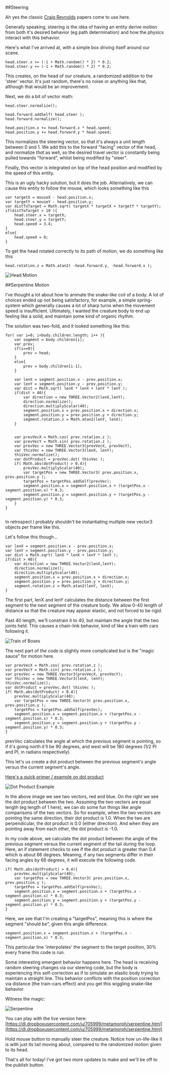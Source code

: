##Steering

Ah yes the classic [Craig Reynolds](http://www.red3d.com/cwr/steer/gdc99/ "Craig Reynolds") papers come to use here.

Generally speaking, steering is the idea of having an entity derive motion from both it's desired behavior (eg path determination) and how the physics interact with this behavior.

Here's what I've arrived at, with a simple box driving itself around our scene.

```
head.steer.x += (-1 + Math.random() * 2) * 0.2;
head.steer.y += (-1 + Math.random() * 2) * 0.2;
```

This creates, on the head of our creature, a randomized addition to the 'steer' vector. It's just random, there's no noise or anything like that, although that would be an improvement.

Next, we do a bit of vector math:

```
head.steer.normalize();

head.forward.addSelf( head.steer );		    			    	
head.forward.normalize();		    			    	

head.position.x += head.forward.x * head.speed;
head.position.y += head.forward.y * head.speed;
```

This normalizes the steering vector, so that it's always a unit length between 0 and 1. We add this to the forward "facing" vector of the head, and normalize *that* as well, so the desired travel vector is constantly being pulled towards "forward", whilst being modified by "steer".

Finally, this vector is integrated on top of the head position and modified by the speed of this entity. 

This is an ugly hacky solution, but it does the job. Alternatively, we can cause this entity to follow the mouse, which looks something like this

```
var targetX = mouseX - head.position.x;
var targetY = mouseY - head.position.y;
var distToTarget = Math.sqrt( targetX * targetX + targetY * targetY);
if(distToTarget > 10 ){
	head.steer.x = targetX;
	head.steer.y = targetY;
	head.speed = 3.4;		    		
}
else{
	head.speed = 0;									
}
```

To get the head rotated correctly to its path of motion, we do something like this

```
head.rotation.z = Math.atan2( -head.forward.y, -head.forward.x );
```

![Head Motion](project_images/boxmotion.gif?raw=true "Head Motion")

##Serpentine Motion

I've thought a lot about how to animate the snake-like coil of a body. A lot of choices ended up not being satisfactory, for example, a simple spring-system which generally causes a lot of sharp turns when the movement speed is insufficient. Ultimately, I wanted the creature body to end up feeling like a solid, and maintain some kind of organic rhythm.

The solution was two-fold, and it looked something like this:

```
for( var i=0; i<body.children.length; i++ ){
	var segment = body.children[i];
	var prev;
	if(i==0){
		prev = head;
	}
	else{
		prev = body.children[i-1];
	}

	var lenX = segment.position.x - prev.position.x;
	var lenY = segment.position.y - prev.position.y;
	var dist = Math.sqrt( lenX * lenX + lenY * lenY );
	if(dist > 40){
		var direction = new THREE.Vector2(lenX,lenY);
		direction.normalize();
		direction.multiplyScalar(40);
		segment.position.x = prev.position.x + direction.x;
		segment.position.y = prev.position.y + direction.y;
		segment.rotation.z = Math.atan2(lenY, lenX);
	}
	

	var prevVecX = Math.cos( prev.rotation.z );
	var prevVecY = Math.sin( prev.rotation.z );
	var prevVec = new THREE.Vector3(prevVecX, prevVecY);
	var thisVec = new THREE.Vector3(lenX, lenY);
	thisVec.normalize();
	var dotProduct = prevVec.dot( thisVec );
	if( Math.abs(dotProduct) > 0.4){
		prevVec.multiplyScalar(40);		    			
		var targetPos = new THREE.Vector3( prev.position.x, prev.position.y );
		targetPos = targetPos.addSelf(prevVec);		    			
		segment.position.x = segment.position.x + (targetPos.x - segment.position.x) * 0.3;
		segment.position.y = segment.position.y + (targetPos.y - segment.position.y) * 0.3;
	}
}
		    
```

In retrospect I probably shouldn't be instantiating multiple new vector3 objects per frame like this.

Let's follow this though...

```
var lenX = segment.position.x - prev.position.x;
var lenY = segment.position.y - prev.position.y;
var dist = Math.sqrt( lenX * lenX + lenY * lenY );
if(dist > 40){
	var direction = new THREE.Vector2(lenX,lenY);
	direction.normalize();
	direction.multiplyScalar(40);
	segment.position.x = prev.position.x + direction.x;
	segment.position.y = prev.position.y + direction.y;
	segment.rotation.z = Math.atan2(lenY, lenX);
}
```	

The first part, lenX and lenY calculates the distance between the first segment to the next segment of the creature body. We allow 0-40 length of distance so that the creature may appear elastic, and not forced to be rigid.

Past 40 length, we'll constrain it to 40, but maintain the angle that the two joints held. This causes a chain-link behavior, kind of like a train with cars following it.

![Train of Boxes](project_images/chainlink.gif?raw=true "Train of Boxes")

The next part of the code is slightly more complicated but is the "magic sauce" for motion here.

```
var prevVecX = Math.cos( prev.rotation.z );
var prevVecY = Math.sin( prev.rotation.z );
var prevVec = new THREE.Vector3(prevVecX, prevVecY);
var thisVec = new THREE.Vector3(lenX, lenY);
thisVec.normalize();
var dotProduct = prevVec.dot( thisVec );
if( Math.abs(dotProduct) > 0.4){
	prevVec.multiplyScalar(40);		    			
	var targetPos = new THREE.Vector3( prev.position.x, prev.position.y );
	targetPos = targetPos.addSelf(prevVec);		    			
	segment.position.x = segment.position.x + (targetPos.x - segment.position.x) * 0.3;
	segment.position.y = segment.position.y + (targetPos.y - segment.position.y) * 0.3;
}
```

prevVec calculates the angle at which the previous segment is pointing, so if it's going north it'll be 90 degrees, and west will be 180 degrees (1/2 PI and PI, in radians respectively).

This let's us create a dot product between the previous segment's angle versus the current segment's angle.

[Here's a quick primer / example on dot product](http://www.falstad.com/dotproduct/ "example on dot product")

![Dot Product Example](project_images/dotproduct.gif?raw=true "Dot Product Example")

In the above image we see two vectors, red and blue. On the right we see the dot product between the two. Assuming the two vectors are equal length (eg length of 1 here), we can do some fun things like angle comparisons of the two vectors. So for example, when the two vectors are pointing the same direction, their dot product is 1.0. When the two are perpendicular, the dot product is 0.0 (either direction). And when they are pointing away from each other, the dot product is -1.0.

In my code above, we calculate the dot product between the angle of the previous segment versus the current segment of the tail during the loop. Here, an if statement checks to see if the dot product is greater than 0.4 which is about 66 degrees. Meaning, if any two segments differ in their facing angles by 66 degrees, it will execute the following code.

```
if( Math.abs(dotProduct) > 0.4){
	prevVec.multiplyScalar(40);		    			
	var targetPos = new THREE.Vector3( prev.position.x, prev.position.y );
	targetPos = targetPos.addSelf(prevVec);		    			
	segment.position.x = segment.position.x + (targetPos.x - segment.position.x) * 0.3;
	segment.position.y = segment.position.y + (targetPos.y - segment.position.y) * 0.3;
}
```	

Here, we see that I'm creating a "targetPos", meaning this is where the segment "should be", given this angle difference.

```
segment.position.x = segment.position.x + (targetPos.x - segment.position.x) * 0.3;
```

This particular line 'interpolates' the segment to the target position, 30% every frame this code is run.

Some interesting emergent behavior happens here. The head is receiving random steering changes via our steering code, but the body is experiencing this self-correction as if to simulate an elastic body trying to maintain a straight line. This behavior conflicts with the position correction via distance (the train-cars effect) and you get this wiggling snake-like behavior.

Witness the magic:

![Serpentine](project_images/serpentine.gif?raw=true "Serpentine")

You can play with the live version here:
[https://dl.dropboxusercontent.com/u/705999/metamorph/serpentine.html](https://dl.dropboxusercontent.com/u/705999/metamorph/serpentine.html)

Hold mouse button to manually steer the creature. Notice how un-life-like it is with just its tail moving about, compared to the randomized motion given to its head.

That's all for today! I've got two more updates to make and we'll be off to the publish button.